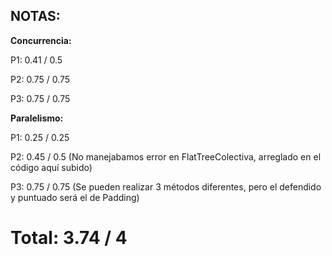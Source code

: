 ## **NOTAS:**

**Concurrencia:**

P1: 0.41 / 0.5 

P2: 0.75 / 0.75 

P3: 0.75 / 0.75 


**Paralelismo:**

P1: 0.25 / 0.25  

P2: 0.45 / 0.5 (No manejabamos error en FlatTreeColectiva, arreglado en el código aquí subido)  

P3: 0.75 / 0.75 (Se pueden realizar 3 métodos diferentes, pero el defendido y puntuado será el de Padding)


# Total: 3.74 / 4
